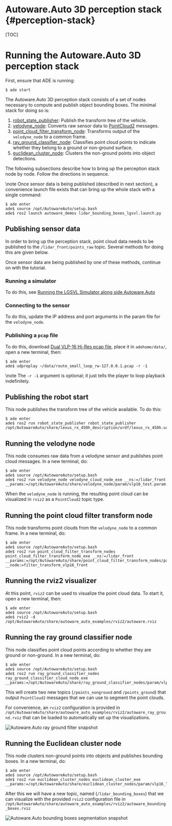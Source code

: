 Autoware.Auto 3D perception stack {#perception-stack}
============

[TOC]

# Running the Autoware.Auto 3D perception stack

First, ensure that ADE is running:

```console
$ ade start
```

The Autoware.Auto 3D perception stack consists of a set of nodes necessary to compute and publish object bounding boxes. The minimal stack for doing so is:

1. [robot_state_publisher](https://github.com/ros/robot_state_publisher/tree/ros2): Publish the transform tree of the vehicle.
2. [velodyne_node](https://gitlab.com/autowarefoundation/autoware.auto/AutowareAuto/tree/master/src/drivers/velodyne_node): Converts raw sensor data to [PointCloud2](https://github.com/ros2/common_interfaces/blob/master/sensor_msgs/msg/PointCloud2.msg) messages.
3. [point_cloud_filter_transform_node](https://gitlab.com/autowarefoundation/autoware.auto/AutowareAuto/-/tree/master/src/perception/filters/point_cloud_filter_transform_nodes): Transforms output of the `velodyne_node` to a common frame.
4. [ray_ground_classifier_node](https://gitlab.com/autowarefoundation/autoware.auto/AutowareAuto/-/tree/master/src/perception/filters/ray_ground_classifier_nodes): Classifies point cloud points to indicate whether they belong to a ground or non-ground surface.
5. [euclidean_cluster_node](https://gitlab.com/autowarefoundation/autoware.auto/AutowareAuto/-/tree/master/src/perception/segmentation/euclidean_cluster_nodes): Clusters the non-ground points into object detections.

The following subsections describe how to bring up the perception stack node by node. Follow the directions in sequence.

\note
Once sensor data is being published (described in next section), a convenience launch file exists that can bring up the whole stack with a single command:
```console
$ ade enter
ade$ source /opt/AutowareAuto/setup.bash
ade$ ros2 launch autoware_demos lidar_bounding_boxes_lgsvl.launch.py
```

## Publishing sensor data

In order to bring up the perception stack, point cloud data needs to be published to the `/lidar_front/points_raw` topic. Several methods for doing this are given below.

Once sensor data are being published by one of these methods, continue on with the tutorial.

### Running a simulator

To do this, see [Running the LGSVL Simulator along side Autoware.Auto](lgsvl.html)

### Connecting to the sensor

To do this, update the IP address and port arguments in the param file for the `velodyne_node`.

### Publishing a `pcap` file

To do this, download [Dual VLP-16 Hi-Res pcap file](https://drive.google.com/open?id=1vNA009j-tsVVqSeYRCKh_G_tkJQrHvP-), place it in `adehome/data/`, open a new terminal, then:

```console
$ ade enter
ade$ udpreplay ~/data/route_small_loop_rw-127.0.0.1.pcap -r -1
```

\note
The `-r -1` argument is optional; it just tells the player to loop playback indefinitely.

## Publishing the robot start

This node publishes the transform tree of the vehicle available. To do this:

```console
$ ade enter
ade$ ros2 run robot_state_publisher robot_state_publisher /opt/AutowareAuto/share/lexus_rx_450h_description/urdf/lexus_rx_450h.urdf
```

## Running the velodyne node

This node consumes raw data from a velodyne sensor and publishes point cloud messages. In a new terminal, do:

```console
$ ade enter
ade$ source /opt/AutowareAuto/setup.bash
ade$ ros2 run velodyne_node velodyne_cloud_node_exe __ns:=/lidar_front __params:=/opt/AutowareAuto/share/velodyne_node/param/vlp16_test.param.yaml
```

When the `velodyne_node` is running, the resulting point cloud can be visualized in `rviz2` as a `PointCloud2` topic type.

## Running the point cloud filter transform node

This node transforms point clouds from the `velodyne_node` to a common frame. In a new terminal, do:

```console
$ ade enter
ade$ source /opt/AutowareAuto/setup.bash
ade$ ros2 run point_cloud_filter_transform_nodes point_cloud_filter_transform_node_exe __ns:=/lidar_front __params:=/opt/AutowareAuto/share/point_cloud_filter_transform_nodes/param/vlp16_sim_lexus_filter_transform.param.yaml __node:=filter_transform_vlp16_front
```
## Running the rviz2 visualizer

At this point, `rviz2` can be used to visualize the point cloud data. To start it, open a new terminal, then:

```console
$ ade enter
ade$ source /opt/AutowareAuto/setup.bash
ade$ rviz2 -d /opt/AutowareAuto/share/autoware_auto_examples/rviz2/autoware.rviz
```

## Running the ray ground classifier node

This node classifies point cloud points according to whether they are ground or non-ground. In a new terminal, do:

```console
$ ade enter
ade$ source /opt/AutowareAuto/setup.bash
ade$ ros2 run ray_ground_classifier_nodes ray_ground_classifier_cloud_node_exe __params:=/opt/AutowareAuto/share/ray_ground_classifier_nodes/param/vlp16_lexus.param.yaml
```

This will create two new topics (`/points_nonground` and `/points_ground`) that output
`PointCloud2` messages that we can use to segment the point clouds.

For convenience, an `rviz2` configuration is provided in `/opt/AutowareAuto/share/autoware_auto_examples/rviz2/autoware_ray_ground.rviz` that can be loaded to automatically set up the visualizations.

![Autoware.Auto ray ground filter snapshot](autoware-auto-ray-ground-filter-smaller.png)

## Running the Euclidean cluster node

This node clusters non-ground points into objects and publishes bounding boxes. In a new terminal, do:

```console
$ ade enter
ade$ source /opt/AutowareAuto/setup.bash
ade$ ros2 run euclidean_cluster_nodes euclidean_cluster_exe __params:=/opt/AutowareAuto/share/euclidean_cluster_nodes/param/vlp16_lexus_cluster.param.yaml
```

After this we will have a new topic, named (`/lidar_bounding_boxes`) that we can visualize with the provided `rviz2` configuration file in `/opt/AutowareAuto/share/autoware_auto_examples/rviz2/autoware_bounding_boxes.rviz`

![Autoware.Auto bounding boxes segmentation snapshot](autoware-auto-bounding-boxes-smaller.png)
